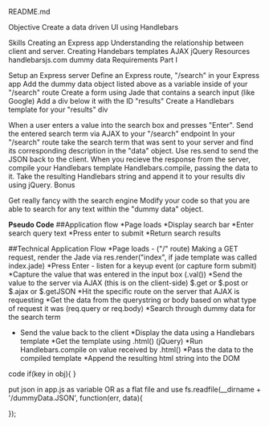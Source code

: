 README.md

Objective
Create a data driven UI using Handlebars

Skills
Creating an Express app
Understanding the relationship between client and server.
Creating Handebars templates
AJAX
jQuery
Resources
handlebarsjs.com
dummy data
Requirements
Part I

Setup an Express server
Define an Express route, "/search" in your Express app
Add the dummy data object listed above as a variable inside of your "/search" route
Create a form using Jade that contains a search input (like Google)
Add a div below it with the ID "results"
Create a Handlebars template for your "results" div

When a user enters a value into the search box and presses "Enter". Send the entered search term via AJAX to your "/search" endpoint
In your "/search" route take the search term that was sent to your server and find its corresponding description in the "data" object.
Use res.send to send the JSON back to the client.
When you recieve the response from the server, compile your Handlebars template Handlebars.compile, passing the data to it.
Take the resulting Handlebars string and append it to your results div using jQuery.
Bonus

Get really fancy with the search engine
Modify your code so that you are able to search for any text within the "dummy data" object.


**Pseudo Code**
##Application flow
*Page loads
*Display search bar
*Enter search query text
*Press enter to submit
*Return search results

##Technical Application Flow
*Page loads - ("/" route) Making a GET request, render the Jade via res.render("index", if jade template was called index.jade)
*Press Enter - listen for a keyup event (or capture form submit)
*Capture the value that was entered in the input box (.val())
*Send the value to the server via AJAX (this is on the client-side) $.get or $.post or $.ajax or $.getJSON
*Hit the specific route on the server that AJAX is requesting
*Get the data from the querystring or body based on what type of request it was (req.query or req.body)
*Search through dummy data for the search term
* Send the value back to the client
*Display the data using a Handlebars template
	*Get the template using .html() (jQuery)
	*Run Handlebars.compile on value received by .html()
	*Pass the data to the compiled template
	*Append the resulting html string into the DOM



code
	if(key in obj){
}



put json in app.js as variable OR as a flat file and use fs.readfile(__dirname + '/dummyData.JSON', function(err, data){
	
});









